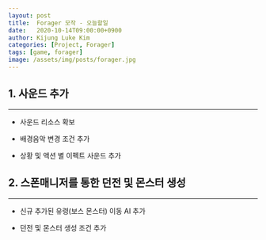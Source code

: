 ```yaml
---
layout: post
title:  Forager 모작 - 오늘할일
date:   2020-10-14T09:00:00+0900
author: Kijung Luke Kim
categories: [Project, Forager]
tags: [game, forager]
image: /assets/img/posts/forager.jpg
---
```


## 1. 사운드 추가
---
 
- 사운드 리소스 확보

- 배경음악 변경 조건 추가

- 상황 및 액션 별 이펙트 사운드 추가

## 2. 스폰매니저를 통한 던전 및 몬스터 생성  
---

- 신규 추가된 유령(보스 몬스터) 이동 AI 추가

- 던전 및 몬스터 생성 조건 추가